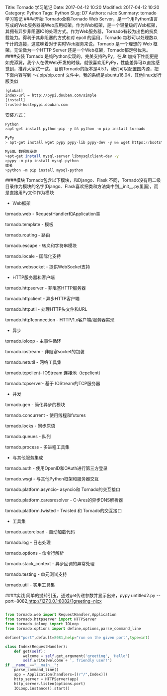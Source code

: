 Title: Tornado 学习笔记
Date: 2017-04-12 10:20
Modified: 2017-04-12 10:20
Category: Python
Tags: Python
Slug: D7
Authors: nJcx
Summary: tornado 学习笔记
####开始
Tornado全称Tornado Web Server，是一个用Python语言写成的Web服务器兼Web应用框架。作为Web框架，是一个轻量级的Web框架，其拥有异步非阻塞IO的处理方式。作为Web服务器，Tornado有较为出色的抗负载能力。得利于其非阻塞的方式和对 epoll 的运用，Tornado 每秒可以处理数以千计的连接，这意味着对于实时Web服务来说，Tornado 是一个理想的 Web 框架。无论做为一个HTTP Server 还是一个Web框架，Tornado都足够优秀。
####安装
Tornado 是纯Python实现的，完美支持PyPy，在Jit 加持下性能更是如虎添翼，我个人在做Web开发的时候，就很喜欢用PyPy，性能差异可以直接感觉到，推荐大家试一试。 目前Tornado的版本是4.5.1，我们可以配置国内源，把下面内容写到 ～/.pip/pip.conf 文件中，我的系统是ubuntu16.04，其他linux发行版类似
```bash
[global]
index-url = http://pypi.douban.com/simple
[install]
trusted-host=pypi.douban.com
```
安装方式：


```python
Python
>apt-get install python-pip -y && python -m pip install tornado

```
```python 
PyPy
> apt-get install wget pypy pypy-lib pypy-dev -y && wget https://bootstrap.pypa.io/get-pip.py && pypy get-pip.py && pypy -m pip install tornado

```

```bash
MySQL 数据库安装
>apt-get install mysql-server libmysqlclient-dev -y
>pypy -m pip install mysql-python
或者
>python -m pip install mysql-python
```
####模块
Tornado包含以下模块，和Django、Flask 不同，Tornado没有用二级目录作为模块的名字(Django、Flask喜欢把类和方法集中到__init__.py里面)，而是直接用Py文件作为模块

- Web框架

tornado.web - RequestHandler和Application类

tornado.template - 模板

tornado.routing - 路由

tornado.escape - 转义和字符串模块

tornado.locale - 国际化支持

tornado.websocket - 提供WebSocket支持

- HTTP服务器和客户端

tornado.httpserver - 非阻塞HTTP服务器

tornado.httpclient - 异步HTTP客户端

tornado.httputil - 处理HTTP头文件和URL

tornado.http1connection - HTTP/1.x客户端/服务器实现

- 异步

tornado.ioloop - 主事件循环

tornado.iostream - 非阻塞socket的包装

tornado.netutil - 网络工具集

tornado.tcpclient- IOStream 连接池（tcpclient）

tornado.tcpserver- 基于 IOStream的TCP服务器

- 并发

tornado.gen - 简化异步的模块

tornado.concurrent - 使用线程和futures

tornado.locks - 同步原语

tornado.queues - 队列

tornado.process - 多进程工具集

- 与其他服务集成

tornado.auth - 使用OpenID和OAuth进行第三方登录

tornado.wsgi - 与其他Python框架和服务器交互

tornado.platform.asyncio- asyncio和 Tornado的交互接口

tornado.platform.caresresolver - C-Ares的异步DNS解析器

tornado.platform.twisted - Twisted 和 Tornado的交互接口

- 工具集

tornado.autoreload - 自动加载代码

tornado.log - 日志处理

tornado.options - 命令行解析

tornado.stack_context - 异步回调的异常处理

tornado.testing - 单元测试支持

tornado.util - 实用工具集

####实践
简单的抛砖引玉，通过get传递参数并显示出来，pypy untitled2.py --port=8082,http://127.0.0.1:8082/?greeting=njcx

```python

from tornado.web import RequestHandler,Application
from tornado.httpserver import HTTPServer
from tornado.ioloop import IOLoop
from tornado.options import define,options,parse_command_line

define("port",default=8081,help="run on the given port",type=int)

class Index(RequestHandler):
    def get(self):
        welcome = self.get_argument('greeting', 'Hello')
        self.write(welcome + ', friendly user!')
if __name__=="__main__":
    parse_command_line()
    app = Application(handlers=[(r"/",Index)])
    http_server = HTTPServer(app)
    http_server.listen(options.port)
    IOLoop.instance().start()
    
```